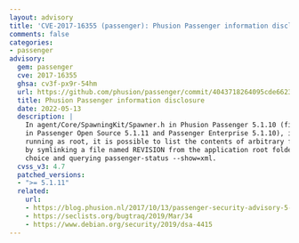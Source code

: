 ```yaml
---
layout: advisory
title: 'CVE-2017-16355 (passenger): Phusion Passenger information disclosure'
comments: false
categories:
- passenger
advisory:
  gem: passenger
  cve: 2017-16355
  ghsa: cv3f-px9r-54hm
  url: https://github.com/phusion/passenger/commit/4043718264095cde6623c2cbe8c644541036d7bf
  title: Phusion Passenger information disclosure
  date: 2022-05-13
  description: |
    In agent/Core/SpawningKit/Spawner.h in Phusion Passenger 5.1.10 (fixed
    in Passenger Open Source 5.1.11 and Passenger Enterprise 5.1.10), if Passenger is
    running as root, it is possible to list the contents of arbitrary files on a system
    by symlinking a file named REVISION from the application root folder to a file of
    choice and querying passenger-status --show=xml.
  cvss_v3: 4.7
  patched_versions:
  - ">= 5.1.11"
  related:
    url:
    - https://blog.phusion.nl/2017/10/13/passenger-security-advisory-5-1-11/
    - https://seclists.org/bugtraq/2019/Mar/34
    - https://www.debian.org/security/2019/dsa-4415
---
```

